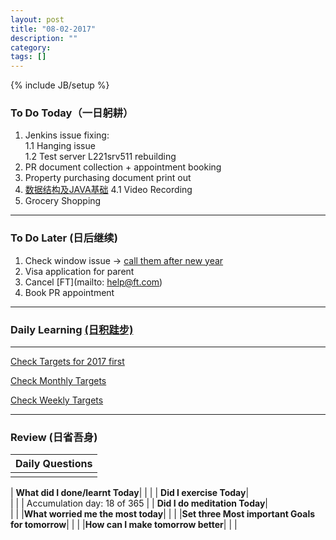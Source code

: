 ```yaml
---
layout: post
title: "08-02-2017"
description: ""
category: 
tags: []
---
```

{% include JB/setup %}

### To Do Today（一日躬耕）

1. Jenkins issue fixing: <br />
	1.1 Hanging issue <br />
	1.2 Test server L221srv511 rebuilding 
2. PR document collection + appointment booking 
3. Property purchasing document print out
4. [数据结构及JAVA基础](https://www.bittiger.io/livecourses/9jfxfp77uQm5ZTMJJ)	
	4.1 Video Recording 
5. Grocery Shopping

---

### To Do Later (日后继续) 

1. Check window issue -> [call them after new year](http://neil526.tripod.com/) 
2. Visa application for parent
3. Cancel [FT](mailto: help@ft.com)
4. Book PR appointment 

---

### Daily Learning [(日积跬步)](https://yitianxu.github.io/2017/01/05/learning-summary)


---

[Check Targets for 2017 first](https://yitianxu.github.io/2016/12/30/resolution-for-2017)

[Check Monthly Targets](https://yitianxu.github.io/pages/monthly%20targets/Monthly)

[Check Weekly Targets](https://yitianxu.github.io/pages/weekly%20targets/Weekly%20Targets) 

---

### Review (日省吾身)

| Daily Questions                   |                                           
|:----------------------------------|
|                                   |

| **What did I done/learnt Today**| 
|    |
| **Did I exercise Today**|          
|     |
| Accumulation day: 18 of 365   |
| **Did I do meditation Today**|          
|     |
|**What worried me the most today**|
|                                |
|**Set three Most important Goals for tomorrow**|
|                                        |
|**How can I make tomorrow better**|
|                          |